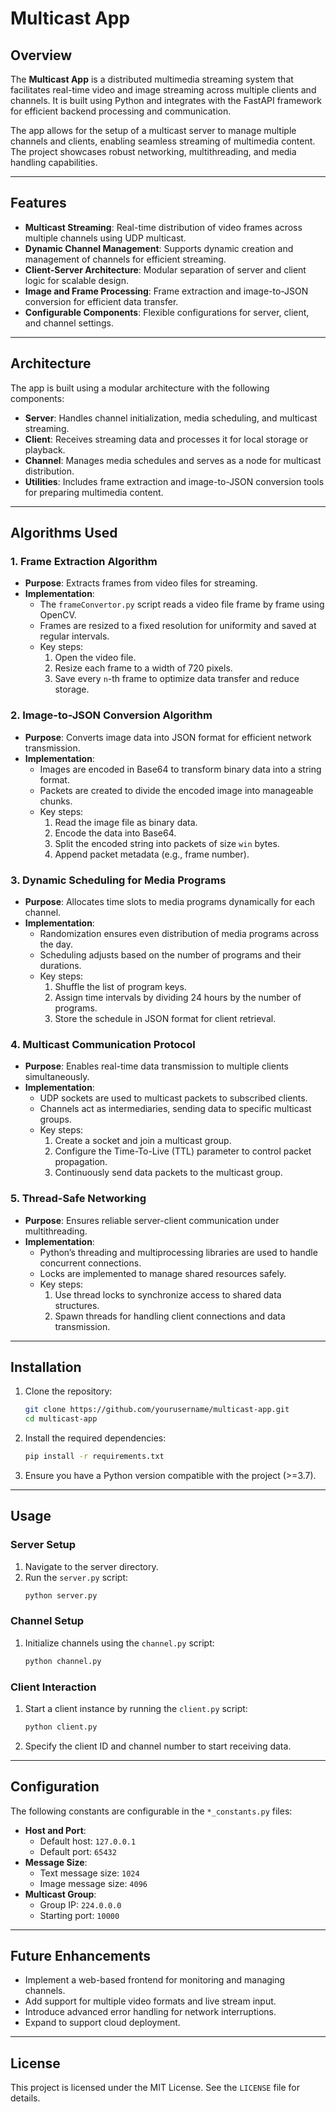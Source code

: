 # Multicast App

## Overview

The **Multicast App** is a distributed multimedia streaming system that facilitates real-time video and image streaming across multiple clients and channels. It is built using Python and integrates with the FastAPI framework for efficient backend processing and communication.

The app allows for the setup of a multicast server to manage multiple channels and clients, enabling seamless streaming of multimedia content. The project showcases robust networking, multithreading, and media handling capabilities.

---

## Features

- **Multicast Streaming**: Real-time distribution of video frames across multiple channels using UDP multicast.
- **Dynamic Channel Management**: Supports dynamic creation and management of channels for efficient streaming.
- **Client-Server Architecture**: Modular separation of server and client logic for scalable design.
- **Image and Frame Processing**: Frame extraction and image-to-JSON conversion for efficient data transfer.
- **Configurable Components**: Flexible configurations for server, client, and channel settings.

---

## Architecture

The app is built using a modular architecture with the following components:

- **Server**: Handles channel initialization, media scheduling, and multicast streaming.
- **Client**: Receives streaming data and processes it for local storage or playback.
- **Channel**: Manages media schedules and serves as a node for multicast distribution.
- **Utilities**: Includes frame extraction and image-to-JSON conversion tools for preparing multimedia content.

---

## Algorithms Used

### 1. **Frame Extraction Algorithm**

- **Purpose**: Extracts frames from video files for streaming.
- **Implementation**:
  - The `frameConvertor.py` script reads a video file frame by frame using OpenCV.
  - Frames are resized to a fixed resolution for uniformity and saved at regular intervals.
  - Key steps:
    1. Open the video file.
    2. Resize each frame to a width of 720 pixels.
    3. Save every `n`-th frame to optimize data transfer and reduce storage.

### 2. **Image-to-JSON Conversion Algorithm**

- **Purpose**: Converts image data into JSON format for efficient network transmission.
- **Implementation**:
  - Images are encoded in Base64 to transform binary data into a string format.
  - Packets are created to divide the encoded image into manageable chunks.
  - Key steps:
    1. Read the image file as binary data.
    2. Encode the data into Base64.
    3. Split the encoded string into packets of size `win` bytes.
    4. Append packet metadata (e.g., frame number).

### 3. **Dynamic Scheduling for Media Programs**

- **Purpose**: Allocates time slots to media programs dynamically for each channel.
- **Implementation**:
  - Randomization ensures even distribution of media programs across the day.
  - Scheduling adjusts based on the number of programs and their durations.
  - Key steps:
    1. Shuffle the list of program keys.
    2. Assign time intervals by dividing 24 hours by the number of programs.
    3. Store the schedule in JSON format for client retrieval.

### 4. **Multicast Communication Protocol**

- **Purpose**: Enables real-time data transmission to multiple clients simultaneously.
- **Implementation**:
  - UDP sockets are used to multicast packets to subscribed clients.
  - Channels act as intermediaries, sending data to specific multicast groups.
  - Key steps:
    1. Create a socket and join a multicast group.
    2. Configure the Time-To-Live (TTL) parameter to control packet propagation.
    3. Continuously send data packets to the multicast group.

### 5. **Thread-Safe Networking**

- **Purpose**: Ensures reliable server-client communication under multithreading.
- **Implementation**:
  - Python’s threading and multiprocessing libraries are used to handle concurrent connections.
  - Locks are implemented to manage shared resources safely.
  - Key steps:
    1. Use thread locks to synchronize access to shared data structures.
    2. Spawn threads for handling client connections and data transmission.

---

## Installation

1. Clone the repository:
   ```bash
   git clone https://github.com/yourusername/multicast-app.git
   cd multicast-app
   ```

2. Install the required dependencies:
   ```bash
   pip install -r requirements.txt
   ```

3. Ensure you have a Python version compatible with the project (>=3.7).

---

## Usage

### Server Setup

1. Navigate to the server directory.
2. Run the `server.py` script:
   ```bash
   python server.py
   ```

### Channel Setup

1. Initialize channels using the `channel.py` script:
   ```bash
   python channel.py
   ```

### Client Interaction

1. Start a client instance by running the `client.py` script:
   ```bash
   python client.py
   ```
2. Specify the client ID and channel number to start receiving data.

---

## Configuration

The following constants are configurable in the `*_constants.py` files:

- **Host and Port**:
  - Default host: `127.0.0.1`
  - Default port: `65432`
- **Message Size**:
  - Text message size: `1024`
  - Image message size: `4096`
- **Multicast Group**:
  - Group IP: `224.0.0.0`
  - Starting port: `10000`

---

## Future Enhancements

- Implement a web-based frontend for monitoring and managing channels.
- Add support for multiple video formats and live stream input.
- Introduce advanced error handling for network interruptions.
- Expand to support cloud deployment.

---

## License

This project is licensed under the MIT License. See the `LICENSE` file for details.

